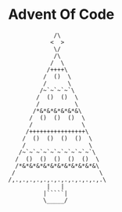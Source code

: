 # Advent Of Code

                 /\
                <  >
                 \/
                 /\
                /  \
               /++++\
              /  ()  \
              /      \
             /~`~`~`~`\
            /  ()  ()  \
            /          \
           /*&*&*&*&*&*&\
          /  ()  ()  ()  \
          /              \
         /++++++++++++++++\
        /  ()  ()  ()  ()  \
        /                  \
       /~`~`~`~`~`~`~`~`~`~`\
      /  ()  ()  ()  ()  ()  \
      /*&*&*&*&*&*&*&*&*&*&*&\
     /                        \
    /,.,.,.,.,.,.,.,.,.,.,.,.,.\
               |   |
              |`````|
              \_____/

